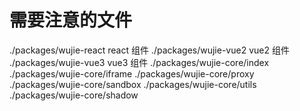 # 需要注意的文件
./packages/wujie-react react 组件
./packages/wujie-vue2 vue2 组件
./packages/wujie-vue3 vue3 组件
./packages/wujie-core/index
./packages/wujie-core/iframe
./packages/wujie-core/proxy
./packages/wujie-core/sandbox
./packages/wujie-core/utils
./packages/wujie-core/shadow
